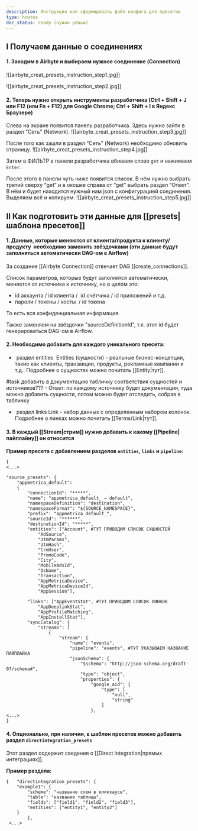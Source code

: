 ```yaml
---
description: Инструкция как сформировать файл конфига для пресетов
type: howtos
doc_status: ready (нужно ревью)
---
```

## I Получаем данные о соединениях

#### 1. Заходим в Airbyte и выбираем нужное соединение (Connection)

![[airbyte_creat_presets_instruction_step1.jpg]]

![[airbyte_creat_presets_instruction_step2.jpg]]

  
#### 2. Теперь нужно открыть инструменты разработчика (Ctrl + Shift + J или F12 (или Fn + F12) для Google Chrome; Ctrl + Shift + I в Яндекс Браузере)
Слева на экране появится панель разработчика. Здесь нужно зайти в раздел “Сеть” (Network).
![[airbyte_creat_presets_instruction_step3.jpg]]

После того как зашли в раздел “Сеть” (Network) необходимо обновить страницу.
![[airbyte_creat_presets_instruction_step4.jpg]]

Затем в ФИЛЬТР в панели разработчика вбиваем слово `get` и нажимаем `Enter`.

После этого в панели чуть ниже появится список. В нём нужно выбрать третий сверху “get” и в окошке справа от “get” выбрать раздел “Ответ”. В нём и будет находится нужный нам json с конфигурацией соединения. Выделяем всё и копируем.
![[airbyte_creat_presets_instruction_step5.jpg]]


## II Как подготовить эти данные для [[presets|шаблона пресетов]]

#### 1. Данные, которые меняются от клиента/продукта к клиенту/продукту  необходимо заменить звёздочками (эти данные будут заполняться автоматически DAG-ом в Airflow) 

За создание [[Airbyte Connection]] отвечает DAG [[create_connections]].

Список параметров, которые будут заполнятся автоматически, меняется от источника к источнику, но в целом это:

- id аккаунта / id клиента /  id счётчика / id приложений и т.д.
- пароли / токены / хосты  / id токена

То есть вся конфиденциальная информация.

Также заменяем на звёздочки "sourceDefinitionId", т.к. этот id будет генерироваться DAG-ом в Airflow. 
#### 2. Необходимо добавить для каждого уникального пресета:

-  раздел entities 
	Entities (сущности) - реальные бизнес-концепции, такие как клиенты, транзакции, продукты, рекламные кампании и т.д.. Подробнее о сущностях можно почитать [[Entity|тут]]. 

#task добавить в документацию табличку соответствия сущностей и источников??? - Ответ: по каждому источнику будет документация, туда можно добавить сущности, потом можно будет отследить, собрав в табличку   

-  раздел links
	Link - набор данных c определенным набором колонок.
	Подробнее о линках можно почитать [[Terms/Link|тут]].

#### 3. В каждый [[Stream|стрим]] нужно добавить к какому [[Pipeline|пайплайну]] он относится

**Пример пресета с добавлением разделов `entities`, `links` и `pipeline`:**
```
{   
<...>

"source_presets": {
    "appmetrica_default":
    {
        "connectionId": "*****",
        "name": "appmetrica_default_ → default",
        "namespaceDefinition": "destination",
        "namespaceFormat": "${SOURCE_NAMESPACE}",
        "prefix": "appmetrica_default_",
        "sourceId": "******",
        "destinationId": "*****",
        "entities": ["Account", #ТУТ ПРИВОДИМ СПИСОК СУЩНОСТЕЙ
            "AdSource",
            "UtmParams",
            "UtmHash",
            "CrmUser",
            "PromoCode",
            "City",
            "MobileAdsId",
            "OsName",
            "Transaction",
            "AppMetricaDevice",
            "AppMetricaDeviceId",
            "AppSession"],

        "links": ["AppEventStat", #ТУТ ПРИВОДИМ СПИСОК ЛИНКОВ
            "AppDeeplinkStat",
            "AppProfileMatching",
            "AppInstallStat"],        
        "syncCatalog": {
            "streams": [
                {
                    "stream": {
                        "name": "events",
                        "pipeline": "events", #ТУТ УКАЗЫВАЕМ НАЗВАНИЕ ПАЙПЛАЙНА
                        "jsonSchema": {
                            "$schema": "http://json-schema.org/draft-07/schema#",
                            "type": "object",
                            "properties": {
                                "google_aid": {
                                    "type": [
                                        "null",
                                        "string"
                                    ]
                                },
<...>
}
```

#### 4. Опционально, при наличии, в шаблон пресетов можно добавить раздел `directintegration_presets`

Этот раздел содержит сведения о [[Direct integration|прямых интеграциях]].

**Пример раздела:**
```
{   "directintegration_presets": {
    "example1": {
        "scheme": "название схем в кликхаусе",
        "table": "название таблицы",
        "fields": ["field1", "field2", "field3"],
        "entities": ["entity1", "entity2"]
    }      
        },
 <...>
```